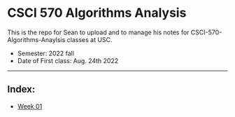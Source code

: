 # CSCI 570 Algorithms Analysis

This is the repo for Sean to upload and to manage his notes for CSCI-570-Algorithms-Anaylsis classes at USC.

- Semester: 2022 fall
- Date of First class: Aug. 24th 2022

---

## Index:

- [Week 01](https://github.com/SeanXiaoby/CSCI_571_Notes_22fall/tree/main/Week_1)
